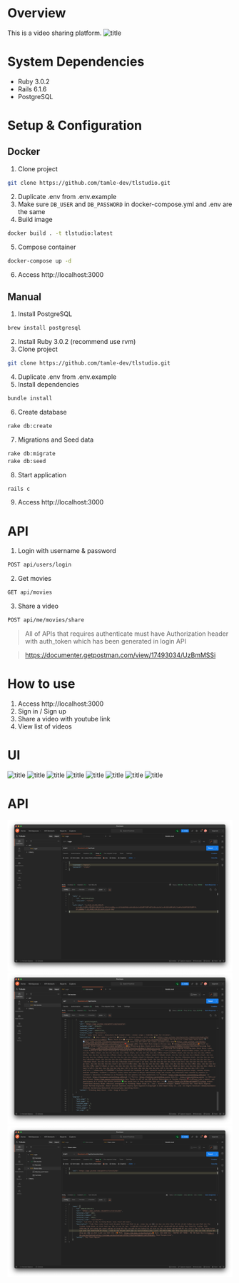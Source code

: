 # Overview
This is a video sharing platform.
![title](screenshots/video-feed.png)
# System Dependencies
- Ruby 3.0.2
- Rails 6.1.6
- PostgreSQL
# Setup & Configuration
## Docker
1. Clone project
```sh
git clone https://github.com/tamle-dev/tlstudio.git
```
2. Duplicate .env from .env.example
3. Make sure `DB_USER` and `DB_PASSWORD` in docker-compose.yml and .env are the same
4. Build image
```sh
docker build . -t tlstudio:latest
```
5. Compose container
```sh
docker-compose up -d
```
6. Access http://localhost:3000
## Manual
1. Install PostgreSQL
```sh
brew install postgresql
```
2. Install Ruby 3.0.2 (recommend use rvm)
3. Clone project
```sh
git clone https://github.com/tamle-dev/tlstudio.git
```
4. Duplicate .env from .env.example
5. Install dependencies
```sh
bundle install
```
6. Create database
```sh
rake db:create
```
7. Migrations and Seed data
```sh
rake db:migrate
rake db:seed
```
8. Start application
```sh
rails c
```
9. Access http://localhost:3000
# API
1. Login with username & password
```sh
POST api/users/login
```
2. Get movies
```sh
GET api/movies
```
3. Share a video
```sh
POST api/me/movies/share
```
> All of APIs that requires authenticate must have Authorization header with auth_token which has been generated in login API

> https://documenter.getpostman.com/view/17493034/UzBmMSSi
# How to use
1. Access http://localhost:3000
2. Sign in / Sign up
3. Share a video with youtube link
4. View list of videos
# UI
![title](screenshots/welcome.png)
![title](screenshots/login.png)
![title](screenshots/sign-up.png)
![title](screenshots/dashboard.png)
![title](screenshots/logged-in.png)
![title](screenshots/how-many-video-that-you-shared.png)
![title](screenshots/share-a-video.png)
![title](screenshots/video-feed.png)
# API
![title](screenshots/api-login.png)
![title](screenshots/api-get-movies.png)
![title](screenshots/api-share-video.png)